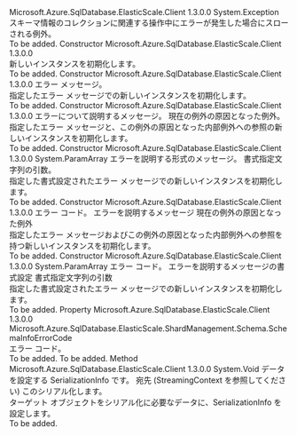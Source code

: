 <Type Name="SchemaInfoException" FullName="Microsoft.Azure.SqlDatabase.ElasticScale.ShardManagement.Schema.SchemaInfoException">
  <TypeSignature Language="C#" Value="public sealed class SchemaInfoException : Exception" />
  <TypeSignature Language="ILAsm" Value=".class public auto ansi serializable sealed beforefieldinit SchemaInfoException extends System.Exception" />
  <TypeSignature Language="DocId" Value="T:Microsoft.Azure.SqlDatabase.ElasticScale.ShardManagement.Schema.SchemaInfoException" />
  <TypeSignature Language="VB.NET" Value="Public NotInheritable Class SchemaInfoException&#xA;Inherits Exception" />
  <TypeSignature Language="F#" Value="type SchemaInfoException = class&#xA;    inherit Exception" />
  <AssemblyInfo>
    <AssemblyName>Microsoft.Azure.SqlDatabase.ElasticScale.Client</AssemblyName>
    <AssemblyVersion>1.3.0.0</AssemblyVersion>
  </AssemblyInfo>
  <Base>
    <BaseTypeName>System.Exception</BaseTypeName>
  </Base>
  <Interfaces />
  <Docs>
    <summary>
            スキーマ情報のコレクションに関連する操作中にエラーが発生した場合にスローされる例外。
            </summary>
    <remarks>To be added.</remarks>
  </Docs>
  <Members>
    <Member MemberName=".ctor">
      <MemberSignature Language="C#" Value="public SchemaInfoException ();" />
      <MemberSignature Language="ILAsm" Value=".method public hidebysig specialname rtspecialname instance void .ctor() cil managed" />
      <MemberSignature Language="DocId" Value="M:Microsoft.Azure.SqlDatabase.ElasticScale.ShardManagement.Schema.SchemaInfoException.#ctor" />
      <MemberSignature Language="VB.NET" Value="Public Sub New ()" />
      <MemberType>Constructor</MemberType>
      <AssemblyInfo>
        <AssemblyName>Microsoft.Azure.SqlDatabase.ElasticScale.Client</AssemblyName>
        <AssemblyVersion>1.3.0.0</AssemblyVersion>
      </AssemblyInfo>
      <Parameters />
      <Docs>
        <summary>
            新しいインスタンスを初期化します。
            </summary>
        <remarks>To be added.</remarks>
      </Docs>
    </Member>
    <Member MemberName=".ctor">
      <MemberSignature Language="C#" Value="public SchemaInfoException (string message);" />
      <MemberSignature Language="ILAsm" Value=".method public hidebysig specialname rtspecialname instance void .ctor(string message) cil managed" />
      <MemberSignature Language="DocId" Value="M:Microsoft.Azure.SqlDatabase.ElasticScale.ShardManagement.Schema.SchemaInfoException.#ctor(System.String)" />
      <MemberSignature Language="VB.NET" Value="Public Sub New (message As String)" />
      <MemberSignature Language="F#" Value="new Microsoft.Azure.SqlDatabase.ElasticScale.ShardManagement.Schema.SchemaInfoException : string -&gt; Microsoft.Azure.SqlDatabase.ElasticScale.ShardManagement.Schema.SchemaInfoException" Usage="new Microsoft.Azure.SqlDatabase.ElasticScale.ShardManagement.Schema.SchemaInfoException message" />
      <MemberType>Constructor</MemberType>
      <AssemblyInfo>
        <AssemblyName>Microsoft.Azure.SqlDatabase.ElasticScale.Client</AssemblyName>
        <AssemblyVersion>1.3.0.0</AssemblyVersion>
      </AssemblyInfo>
      <Parameters>
        <Parameter Name="message" Type="System.String" />
      </Parameters>
      <Docs>
        <param name="message">エラー メッセージ。</param>
        <summary>
            指定したエラー メッセージでの新しいインスタンスを初期化します。 
            </summary>
        <remarks>To be added.</remarks>
      </Docs>
    </Member>
    <Member MemberName=".ctor">
      <MemberSignature Language="C#" Value="public SchemaInfoException (string message, Exception inner);" />
      <MemberSignature Language="ILAsm" Value=".method public hidebysig specialname rtspecialname instance void .ctor(string message, class System.Exception inner) cil managed" />
      <MemberSignature Language="DocId" Value="M:Microsoft.Azure.SqlDatabase.ElasticScale.ShardManagement.Schema.SchemaInfoException.#ctor(System.String,System.Exception)" />
      <MemberSignature Language="VB.NET" Value="Public Sub New (message As String, inner As Exception)" />
      <MemberSignature Language="F#" Value="new Microsoft.Azure.SqlDatabase.ElasticScale.ShardManagement.Schema.SchemaInfoException : string * Exception -&gt; Microsoft.Azure.SqlDatabase.ElasticScale.ShardManagement.Schema.SchemaInfoException" Usage="new Microsoft.Azure.SqlDatabase.ElasticScale.ShardManagement.Schema.SchemaInfoException (message, inner)" />
      <MemberType>Constructor</MemberType>
      <AssemblyInfo>
        <AssemblyName>Microsoft.Azure.SqlDatabase.ElasticScale.Client</AssemblyName>
        <AssemblyVersion>1.3.0.0</AssemblyVersion>
      </AssemblyInfo>
      <Parameters>
        <Parameter Name="message" Type="System.String" />
        <Parameter Name="inner" Type="System.Exception" />
      </Parameters>
      <Docs>
        <param name="message">エラーについて説明するメッセージ。</param>
        <param name="inner">現在の例外の原因となった例外。</param>
        <summary>
            指定したエラー メッセージと、この例外の原因となった内部例外への参照の新しいインスタンスを初期化します。
            </summary>
        <remarks>To be added.</remarks>
      </Docs>
    </Member>
    <Member MemberName=".ctor">
      <MemberSignature Language="C#" Value="public SchemaInfoException (string format, params object[] args);" />
      <MemberSignature Language="ILAsm" Value=".method public hidebysig specialname rtspecialname instance void .ctor(string format, object[] args) cil managed" />
      <MemberSignature Language="DocId" Value="M:Microsoft.Azure.SqlDatabase.ElasticScale.ShardManagement.Schema.SchemaInfoException.#ctor(System.String,System.Object[])" />
      <MemberSignature Language="VB.NET" Value="Public Sub New (format As String, ParamArray args As Object())" />
      <MemberSignature Language="F#" Value="new Microsoft.Azure.SqlDatabase.ElasticScale.ShardManagement.Schema.SchemaInfoException : string * obj[] -&gt; Microsoft.Azure.SqlDatabase.ElasticScale.ShardManagement.Schema.SchemaInfoException" Usage="new Microsoft.Azure.SqlDatabase.ElasticScale.ShardManagement.Schema.SchemaInfoException (format, args)" />
      <MemberType>Constructor</MemberType>
      <AssemblyInfo>
        <AssemblyName>Microsoft.Azure.SqlDatabase.ElasticScale.Client</AssemblyName>
        <AssemblyVersion>1.3.0.0</AssemblyVersion>
      </AssemblyInfo>
      <Parameters>
        <Parameter Name="format" Type="System.String" />
        <Parameter Name="args" Type="System.Object[]">
          <Attributes>
            <Attribute>
              <AttributeName>System.ParamArray</AttributeName>
            </Attribute>
          </Attributes>
        </Parameter>
      </Parameters>
      <Docs>
        <param name="format">エラーを説明する形式のメッセージ。</param>
        <param name="args">書式指定文字列の引数。</param>
        <summary>
            指定した書式設定されたエラー メッセージでの新しいインスタンスを初期化します。 
            </summary>
        <remarks>To be added.</remarks>
      </Docs>
    </Member>
    <Member MemberName=".ctor">
      <MemberSignature Language="C#" Value="public SchemaInfoException (Microsoft.Azure.SqlDatabase.ElasticScale.ShardManagement.Schema.SchemaInfoErrorCode code, string message, Exception inner);" />
      <MemberSignature Language="ILAsm" Value=".method public hidebysig specialname rtspecialname instance void .ctor(valuetype Microsoft.Azure.SqlDatabase.ElasticScale.ShardManagement.Schema.SchemaInfoErrorCode code, string message, class System.Exception inner) cil managed" />
      <MemberSignature Language="DocId" Value="M:Microsoft.Azure.SqlDatabase.ElasticScale.ShardManagement.Schema.SchemaInfoException.#ctor(Microsoft.Azure.SqlDatabase.ElasticScale.ShardManagement.Schema.SchemaInfoErrorCode,System.String,System.Exception)" />
      <MemberSignature Language="VB.NET" Value="Public Sub New (code As SchemaInfoErrorCode, message As String, inner As Exception)" />
      <MemberSignature Language="F#" Value="new Microsoft.Azure.SqlDatabase.ElasticScale.ShardManagement.Schema.SchemaInfoException : Microsoft.Azure.SqlDatabase.ElasticScale.ShardManagement.Schema.SchemaInfoErrorCode * string * Exception -&gt; Microsoft.Azure.SqlDatabase.ElasticScale.ShardManagement.Schema.SchemaInfoException" Usage="new Microsoft.Azure.SqlDatabase.ElasticScale.ShardManagement.Schema.SchemaInfoException (code, message, inner)" />
      <MemberType>Constructor</MemberType>
      <AssemblyInfo>
        <AssemblyName>Microsoft.Azure.SqlDatabase.ElasticScale.Client</AssemblyName>
        <AssemblyVersion>1.3.0.0</AssemblyVersion>
      </AssemblyInfo>
      <Parameters>
        <Parameter Name="code" Type="Microsoft.Azure.SqlDatabase.ElasticScale.ShardManagement.Schema.SchemaInfoErrorCode" />
        <Parameter Name="message" Type="System.String" />
        <Parameter Name="inner" Type="System.Exception" />
      </Parameters>
      <Docs>
        <param name="code">エラー コード。</param>
        <param name="message">エラーを説明するメッセージ</param>
        <param name="inner">現在の例外の原因となった例外</param>
        <summary>
            指定したエラー メッセージおよびこの例外の原因となった内部例外への参照を持つ新しいインスタンスを初期化します。
            </summary>
        <remarks>To be added.</remarks>
      </Docs>
    </Member>
    <Member MemberName=".ctor">
      <MemberSignature Language="C#" Value="public SchemaInfoException (Microsoft.Azure.SqlDatabase.ElasticScale.ShardManagement.Schema.SchemaInfoErrorCode code, string format, params object[] args);" />
      <MemberSignature Language="ILAsm" Value=".method public hidebysig specialname rtspecialname instance void .ctor(valuetype Microsoft.Azure.SqlDatabase.ElasticScale.ShardManagement.Schema.SchemaInfoErrorCode code, string format, object[] args) cil managed" />
      <MemberSignature Language="DocId" Value="M:Microsoft.Azure.SqlDatabase.ElasticScale.ShardManagement.Schema.SchemaInfoException.#ctor(Microsoft.Azure.SqlDatabase.ElasticScale.ShardManagement.Schema.SchemaInfoErrorCode,System.String,System.Object[])" />
      <MemberSignature Language="VB.NET" Value="Public Sub New (code As SchemaInfoErrorCode, format As String, ParamArray args As Object())" />
      <MemberSignature Language="F#" Value="new Microsoft.Azure.SqlDatabase.ElasticScale.ShardManagement.Schema.SchemaInfoException : Microsoft.Azure.SqlDatabase.ElasticScale.ShardManagement.Schema.SchemaInfoErrorCode * string * obj[] -&gt; Microsoft.Azure.SqlDatabase.ElasticScale.ShardManagement.Schema.SchemaInfoException" Usage="new Microsoft.Azure.SqlDatabase.ElasticScale.ShardManagement.Schema.SchemaInfoException (code, format, args)" />
      <MemberType>Constructor</MemberType>
      <AssemblyInfo>
        <AssemblyName>Microsoft.Azure.SqlDatabase.ElasticScale.Client</AssemblyName>
        <AssemblyVersion>1.3.0.0</AssemblyVersion>
      </AssemblyInfo>
      <Parameters>
        <Parameter Name="code" Type="Microsoft.Azure.SqlDatabase.ElasticScale.ShardManagement.Schema.SchemaInfoErrorCode" />
        <Parameter Name="format" Type="System.String" />
        <Parameter Name="args" Type="System.Object[]">
          <Attributes>
            <Attribute>
              <AttributeName>System.ParamArray</AttributeName>
            </Attribute>
          </Attributes>
        </Parameter>
      </Parameters>
      <Docs>
        <param name="code">エラー コード。</param>
        <param name="format">エラーを説明するメッセージの書式設定</param>
        <param name="args">書式指定文字列の引数</param>
        <summary>
            指定した書式設定されたエラー メッセージでの新しいインスタンスを初期化します。 
            </summary>
        <remarks>To be added.</remarks>
      </Docs>
    </Member>
    <Member MemberName="ErrorCode">
      <MemberSignature Language="C#" Value="public Microsoft.Azure.SqlDatabase.ElasticScale.ShardManagement.Schema.SchemaInfoErrorCode ErrorCode { get; }" />
      <MemberSignature Language="ILAsm" Value=".property instance valuetype Microsoft.Azure.SqlDatabase.ElasticScale.ShardManagement.Schema.SchemaInfoErrorCode ErrorCode" />
      <MemberSignature Language="DocId" Value="P:Microsoft.Azure.SqlDatabase.ElasticScale.ShardManagement.Schema.SchemaInfoException.ErrorCode" />
      <MemberSignature Language="VB.NET" Value="Public ReadOnly Property ErrorCode As SchemaInfoErrorCode" />
      <MemberSignature Language="F#" Value="member this.ErrorCode : Microsoft.Azure.SqlDatabase.ElasticScale.ShardManagement.Schema.SchemaInfoErrorCode" Usage="Microsoft.Azure.SqlDatabase.ElasticScale.ShardManagement.Schema.SchemaInfoException.ErrorCode" />
      <MemberType>Property</MemberType>
      <AssemblyInfo>
        <AssemblyName>Microsoft.Azure.SqlDatabase.ElasticScale.Client</AssemblyName>
        <AssemblyVersion>1.3.0.0</AssemblyVersion>
      </AssemblyInfo>
      <ReturnValue>
        <ReturnType>Microsoft.Azure.SqlDatabase.ElasticScale.ShardManagement.Schema.SchemaInfoErrorCode</ReturnType>
      </ReturnValue>
      <Docs>
        <summary>
            エラー コード。
            </summary>
        <value>To be added.</value>
        <remarks>To be added.</remarks>
      </Docs>
    </Member>
    <Member MemberName="GetObjectData">
      <MemberSignature Language="C#" Value="public override void GetObjectData (System.Runtime.Serialization.SerializationInfo info, System.Runtime.Serialization.StreamingContext context);" />
      <MemberSignature Language="ILAsm" Value=".method public hidebysig virtual instance void GetObjectData(class System.Runtime.Serialization.SerializationInfo info, valuetype System.Runtime.Serialization.StreamingContext context) cil managed" />
      <MemberSignature Language="DocId" Value="M:Microsoft.Azure.SqlDatabase.ElasticScale.ShardManagement.Schema.SchemaInfoException.GetObjectData(System.Runtime.Serialization.SerializationInfo,System.Runtime.Serialization.StreamingContext)" />
      <MemberSignature Language="VB.NET" Value="Public Overrides Sub GetObjectData (info As SerializationInfo, context As StreamingContext)" />
      <MemberSignature Language="F#" Value="override this.GetObjectData : System.Runtime.Serialization.SerializationInfo * System.Runtime.Serialization.StreamingContext -&gt; unit" Usage="schemaInfoException.GetObjectData (info, context)" />
      <MemberType>Method</MemberType>
      <AssemblyInfo>
        <AssemblyName>Microsoft.Azure.SqlDatabase.ElasticScale.Client</AssemblyName>
        <AssemblyVersion>1.3.0.0</AssemblyVersion>
      </AssemblyInfo>
      <ReturnValue>
        <ReturnType>System.Void</ReturnType>
      </ReturnValue>
      <Parameters>
        <Parameter Name="info" Type="System.Runtime.Serialization.SerializationInfo" />
        <Parameter Name="context" Type="System.Runtime.Serialization.StreamingContext" />
      </Parameters>
      <Docs>
        <param name="info">データを設定する SerializationInfo です。</param>
        <param name="context">宛先 (StreamingContext を参照してください) このシリアル化します。</param>
        <summary>
            ターゲット オブジェクトをシリアル化に必要なデータに、SerializationInfo を設定します。
            </summary>
        <remarks>To be added.</remarks>
      </Docs>
    </Member>
  </Members>
</Type>